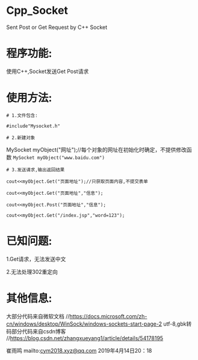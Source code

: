 # Cpp_Socket
Sent Post or Get Request by C++ Socket
# 程序功能:
  使用C++,Socket发送Get Post请求

# 使用方法:
    # 1.文件包含:  
`#include"Mysocket.h"`

    # 2.新建对象 
MySocket myObject("网址");//每个对象的网址在初始化时确定，不提供修改函数
`MySocket myObject("www.baidu.com")`

    # 3.发送请求,输出返回结果
`cout<<myObject.Get("页面地址");//只获取页面内容,不提交表单`

`cout<<myObject.Get("页面地址","信息");`

`cout<<myObject.Post("页面地址","信息");`

`cout<<myObject.Get("/index.jsp","word=123");`

# 已知问题:
  1.Get请求，无法发送中文

  2.无法处理302重定向

# 其他信息:
  大部分代码来自微软文档
  //https://docs.microsoft.com/zh-cn/windows/desktop/WinSock/windows-sockets-start-page-2
  utf-8,gbk转码部分代码来自csdn博客
  //https://blog.csdn.net/zhangxueyang1/article/details/54178195
  
崔雨鸣
mailto:cym2018.xyz@qq.com
2019年4月14日20：18
